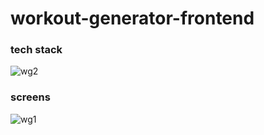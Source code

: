 # workout-generator-frontend

### tech stack
![wg2](https://user-images.githubusercontent.com/71462092/149644755-91b2613c-f772-442d-b01e-fc927fe98656.jpg)

### screens
![wg1](https://user-images.githubusercontent.com/71462092/149644761-74022128-22db-4822-aa04-9aa036d4c3c9.jpg)
